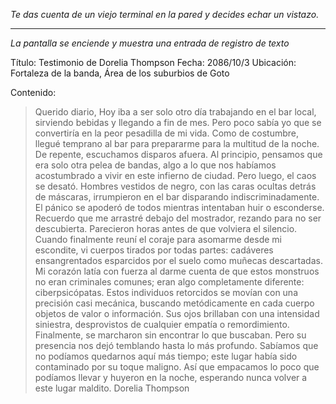 _Te das cuenta de un viejo terminal en la pared y decides echar un vistazo._

---

_La pantalla se enciende y muestra una entrada de registro de texto_

Título: Testimonio de Dorelia Thompson
Fecha: 2086/10/3
Ubicación: Fortaleza de la banda, Área de los suburbios de Goto

Contenido:

> Querido diario,
> Hoy iba a ser solo otro día trabajando en el bar local, sirviendo bebidas y llegando a fin de mes. Pero poco sabía yo que se convertiría en la peor pesadilla de mi vida.
> Como de costumbre, llegué temprano al bar para prepararme para la multitud de la noche. De repente, escuchamos disparos afuera. Al principio, pensamos que era solo otra pelea de bandas, algo a lo que nos habíamos acostumbrado a vivir en este infierno de ciudad.
> Pero luego, el caos se desató. Hombres vestidos de negro, con las caras ocultas detrás de máscaras, irrumpieron en el bar disparando indiscriminadamente. El pánico se apoderó de todos mientras intentaban huir o esconderse. Recuerdo que me arrastré debajo del mostrador, rezando para no ser descubierta.
> Parecieron horas antes de que volviera el silencio. Cuando finalmente reuní el coraje para asomarme desde mi escondite, vi cuerpos tirados por todas partes: cadáveres ensangrentados esparcidos por el suelo como muñecas descartadas. Mi corazón latía con fuerza al darme cuenta de que estos monstruos no eran criminales comunes; eran algo completamente diferente: ciberpsicópatas.
> Estos individuos retorcidos se movían con una precisión casi mecánica, buscando metódicamente en cada cuerpo objetos de valor o información. Sus ojos brillaban con una intensidad siniestra, desprovistos de cualquier empatía o remordimiento.
> Finalmente, se marcharon sin encontrar lo que buscaban. Pero su presencia nos dejó temblando hasta lo más profundo. Sabíamos que no podíamos quedarnos aquí más tiempo; este lugar había sido contaminado por su toque maligno. Así que empacamos lo poco que podíamos llevar y huyeron en la noche, esperando nunca volver a este lugar maldito.
> Dorelia Thompson
